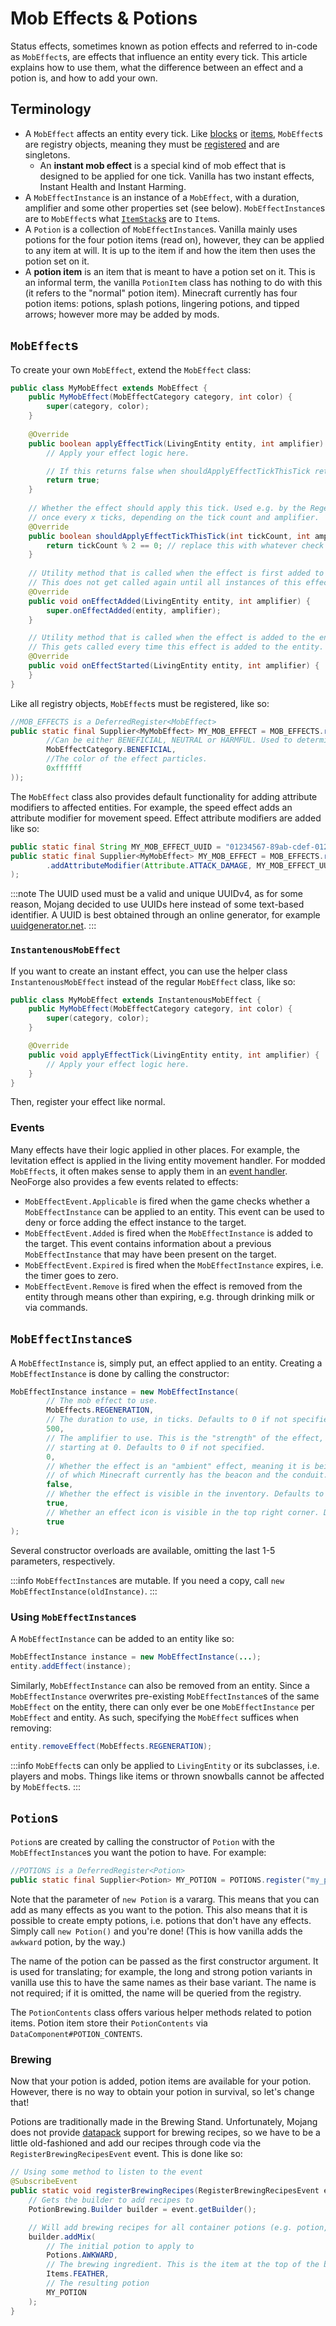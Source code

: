 # Mob Effects & Potions

Status effects, sometimes known as potion effects and referred to in-code as `MobEffect`s, are effects that influence an entity every tick. This article explains how to use them, what the difference between an effect and a potion is, and how to add your own.

## Terminology

- A `MobEffect` affects an entity every tick. Like [blocks][block] or [items][item], `MobEffect`s are registry objects, meaning they must be [registered][registration] and are singletons.
  - An **instant mob effect** is a special kind of mob effect that is designed to be applied for one tick. Vanilla has two instant effects, Instant Health and Instant Harming.
- A `MobEffectInstance` is an instance of a `MobEffect`, with a duration, amplifier and some other properties set (see below). `MobEffectInstance`s are to `MobEffect`s what [`ItemStack`s][itemstack] are to `Item`s.
- A `Potion` is a collection of `MobEffectInstance`s. Vanilla mainly uses potions for the four potion items (read on), however, they can be applied to any item at will. It is up to the item if and how the item then uses the potion set on it.
- A **potion item** is an item that is meant to have a potion set on it. This is an informal term, the vanilla `PotionItem` class has nothing to do with this (it refers to the "normal" potion item). Minecraft currently has four potion items: potions, splash potions, lingering potions, and tipped arrows; however more may be added by mods.

## `MobEffect`s

To create your own `MobEffect`, extend the `MobEffect` class:

```java
public class MyMobEffect extends MobEffect {
    public MyMobEffect(MobEffectCategory category, int color) {
        super(category, color);
    }
    
    @Override
    public boolean applyEffectTick(LivingEntity entity, int amplifier) {
        // Apply your effect logic here.

        // If this returns false when shouldApplyEffectTickThisTick returns true, the effect will immediately be removed
        return true;
    }
    
    // Whether the effect should apply this tick. Used e.g. by the Regeneration effect that only applies
    // once every x ticks, depending on the tick count and amplifier.
    @Override
    public boolean shouldApplyEffectTickThisTick(int tickCount, int amplifier) {
        return tickCount % 2 == 0; // replace this with whatever check you want
    }
    
    // Utility method that is called when the effect is first added to the entity.
    // This does not get called again until all instances of this effect have been removed from the entity.
    @Override
    public void onEffectAdded(LivingEntity entity, int amplifier) {
        super.onEffectAdded(entity, amplifier);
    }

    // Utility method that is called when the effect is added to the entity.
    // This gets called every time this effect is added to the entity.
    @Override
    public void onEffectStarted(LivingEntity entity, int amplifier) {
    }
}
```

Like all registry objects, `MobEffect`s must be registered, like so:

```java
//MOB_EFFECTS is a DeferredRegister<MobEffect>
public static final Supplier<MyMobEffect> MY_MOB_EFFECT = MOB_EFFECTS.register("my_mob_effect", () -> new MyMobEffect(
        //Can be either BENEFICIAL, NEUTRAL or HARMFUL. Used to determine the potion tooltip color of this effect.
        MobEffectCategory.BENEFICIAL,
        //The color of the effect particles.
        0xffffff
));
```

The `MobEffect` class also provides default functionality for adding attribute modifiers to affected entities. For example, the speed effect adds an attribute modifier for movement speed. Effect attribute modifiers are added like so:

```java
public static final String MY_MOB_EFFECT_UUID = "01234567-89ab-cdef-0123-456789abcdef";
public static final Supplier<MyMobEffect> MY_MOB_EFFECT = MOB_EFFECTS.register("my_mob_effect", () -> new MyMobEffect(...)
        .addAttributeModifier(Attribute.ATTACK_DAMAGE, MY_MOB_EFFECT_UUID, 2.0, AttributeModifier.Operation.ADD_VALUE)
);
```

:::note
The UUID used must be a valid and unique UUIDv4, as for some reason, Mojang decided to use UUIDs here instead of some text-based identifier. A UUID is best obtained through an online generator, for example [uuidgenerator.net][uuidgen].
:::

### `InstantenousMobEffect`

If you want to create an instant effect, you can use the helper class `InstantenousMobEffect` instead of the regular `MobEffect` class, like so:

```java
public class MyMobEffect extends InstantenousMobEffect {
    public MyMobEffect(MobEffectCategory category, int color) {
        super(category, color);
    }

    @Override
    public void applyEffectTick(LivingEntity entity, int amplifier) {
        // Apply your effect logic here.
    }
}
```

Then, register your effect like normal.

### Events

Many effects have their logic applied in other places. For example, the levitation effect is applied in the living entity movement handler. For modded `MobEffect`s, it often makes sense to apply them in an [event handler][events]. NeoForge also provides a few events related to effects:

- `MobEffectEvent.Applicable` is fired when the game checks whether a `MobEffectInstance` can be applied to an entity. This event can be used to deny or force adding the effect instance to the target.
- `MobEffectEvent.Added` is fired when the `MobEffectInstance` is added to the target. This event contains information about a previous `MobEffectInstance` that may have been present on the target.
- `MobEffectEvent.Expired` is fired when the `MobEffectInstance` expires, i.e. the timer goes to zero.
- `MobEffectEvent.Remove` is fired when the effect is removed from the entity through means other than expiring, e.g. through drinking milk or via commands.

## `MobEffectInstance`s

A `MobEffectInstance` is, simply put, an effect applied to an entity. Creating a `MobEffectInstance` is done by calling the constructor:

```java
MobEffectInstance instance = new MobEffectInstance(
        // The mob effect to use.
        MobEffects.REGENERATION,
        // The duration to use, in ticks. Defaults to 0 if not specified.
        500,
        // The amplifier to use. This is the "strength" of the effect, i.e. Strength I, Strength II, etc;
        // starting at 0. Defaults to 0 if not specified.
        0,
        // Whether the effect is an "ambient" effect, meaning it is being applied by an ambient source,
        // of which Minecraft currently has the beacon and the conduit. Defaults to false if not specified.
        false,
        // Whether the effect is visible in the inventory. Defaults to true if not specified.
        true,
        // Whether an effect icon is visible in the top right corner. Defaults to true if not specified.
        true
);
```

Several constructor overloads are available, omitting the last 1-5 parameters, respectively.

:::info
`MobEffectInstance`s are mutable. If you need a copy, call `new MobEffectInstance(oldInstance)`.
:::

### Using `MobEffectInstance`s

A `MobEffectInstance` can be added to an entity like so:

```java
MobEffectInstance instance = new MobEffectInstance(...);
entity.addEffect(instance);
```

Similarly, `MobEffectInstance` can also be removed from an entity. Since a `MobEffectInstance` overwrites pre-existing `MobEffectInstance`s of the same `MobEffect` on the entity, there can only ever be one `MobEffectInstance` per `MobEffect` and entity. As such, specifying the `MobEffect` suffices when removing:

```java
entity.removeEffect(MobEffects.REGENERATION);
```

:::info
`MobEffect`s can only be applied to `LivingEntity` or its subclasses, i.e. players and mobs. Things like items or thrown snowballs cannot be affected by `MobEffect`s.
:::

## `Potion`s

`Potion`s are created by calling the constructor of `Potion` with the `MobEffectInstance`s you want the potion to have. For example:

```java
//POTIONS is a DeferredRegister<Potion>
public static final Supplier<Potion> MY_POTION = POTIONS.register("my_potion", () -> new Potion(new MobEffectInstance(MY_MOB_EFFECT, 3600)));
```

Note that the parameter of `new Potion` is a vararg. This means that you can add as many effects as you want to the potion. This also means that it is possible to create empty potions, i.e. potions that don't have any effects. Simply call `new Potion()` and you're done! (This is how vanilla adds the `awkward` potion, by the way.)

The name of the potion can be passed as the first constructor argument. It is used for translating; for example, the long and strong potion variants in vanilla use this to have the same names as their base variant. The name is not required; if it is omitted, the name will be queried from the registry.

The `PotionContents` class offers various helper methods related to potion items. Potion item store their `PotionContents` via `DataComponent#POTION_CONTENTS`.

### Brewing

Now that your potion is added, potion items are available for your potion. However, there is no way to obtain your potion in survival, so let's change that!

Potions are traditionally made in the Brewing Stand. Unfortunately, Mojang does not provide [datapack][datapack] support for brewing recipes, so we have to be a little old-fashioned and add our recipes through code via the `RegisterBrewingRecipesEvent` event. This is done like so:

```java
// Using some method to listen to the event
@SubscribeEvent
public static void registerBrewingRecipes(RegisterBrewingRecipesEvent event) {
    // Gets the builder to add recipes to
    PotionBrewing.Builder builder = event.getBuilder();

    // Will add brewing recipes for all container potions (e.g. potion, splash potion, lingering potion)
    builder.addMix(
        // The initial potion to apply to
        Potions.AWKWARD,
        // The brewing ingredient. This is the item at the top of the brewing stand.
        Items.FEATHER,
        // The resulting potion
        MY_POTION
    );
}
```

[block]: ../blocks/index.md
[commonsetup]: ../concepts/events.md#event-buses
[datapack]: ../resources/server/index.md
[events]: ../concepts/events.md
[item]: index.md
[itemstack]: index.md#itemstacks
[registration]: ../concepts/registries.md
[uuidgen]: https://www.uuidgenerator.net/version4
